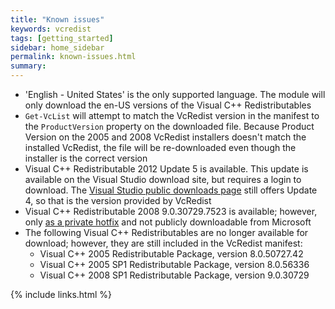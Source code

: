 ```yaml
---
title: "Known issues"
keywords: vcredist
tags: [getting_started]
sidebar: home_sidebar
permalink: known-issues.html
summary: 
---
```

* 'English - United States' is the only supported language. The module will only download the en-US versions of the Visual C++ Redistributables
* `Get-VcList` will attempt to match the VcRedist version in the manifest to the `ProductVersion` property on the downloaded file. Because Product Version on the 2005 and 2008 VcRedist installers doesn't match the installed VcRedist, the file will be re-downloaded even though the installer is the correct version
* Visual C++ Redistributable 2012 Update 5 is available. This update is available on the Visual Studio download site, but requires a login to download. The [Visual Studio public downloads page](https://visualstudio.microsoft.com/vs/older-downloads/) still offers Update 4, so that is the version provided by VcRedist
* Visual C++ Redistributable 2008 9.0.30729.7523 is available; however, only [as a private hotfix](https://support.microsoft.com/en-us/help/2834565/fix-visual-c-2008-mfc-application-that-was-created-by-using-visual-stu) and not publicly downloadable from Microsoft
* The following Visual C++ Redistributables are no longer available for download; however, they are still included in the VcRedist manifest:
  * Visual C++ 2005 Redistributable Package, version 8.0.50727.42
  * Visual C++ 2005 SP1 Redistributable Package, version 8.0.56336
  * Visual C++ 2008 SP1 Redistributable Package, version 9.0.30729

{% include links.html %}
